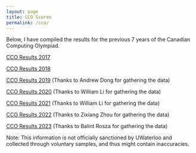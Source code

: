 ```yaml
---
layout: page
title: CCO Scores
permalink: /cco/
---
```


Below, I have compiled the results for the previous 7 years of the Canadian Computing Olympiad.

[CCO Results 2017](https://docs.google.com/spreadsheets/d/1QtrUWsgY-zPCIwCfeSX_AXtDMleQX80ygAeeF9n4og8/edit?usp=sharing)

[CCO Results 2018](https://docs.google.com/spreadsheets/d/1iSpfnIzHW56A0690jOam6Z5YBzI514agNlpapdYMeV4/edit?usp=sharing)

[CCO Results 2019](https://docs.google.com/spreadsheets/d/1rJmo8ENi670UCC_Hax7m46g9uR-oiWUF7EVBw-D3UBo/edit?usp=sharing) (Thanks to Andrew Dong for gathering the data)

[CCO Results 2020](https://docs.google.com/spreadsheets/d/1OeGgUgGCD1rLO1aDZg6YgVBNogVhmIhBmEHhbFY6cZU/edit?usp=sharing) (Thanks to William Li for gathering the data)

[CCO Results 2021](https://docs.google.com/spreadsheets/d/1qcyNPzluWB0KxedS77geYMpGgCu1hPzpab2vvFtNIY4/edit?usp=sharing) (Thanks to William Li for gathering the data)

[CCO Results 2022](https://docs.google.com/spreadsheets/d/1EOhdvnJcVMwZoyc44oP9B8mVDc5khwwvTGmlLU9dqdg/edit?usp=sharing) (Thanks to Zixiang Zhou for gathering the data)

[CCO Results 2023](https://docs.google.com/spreadsheets/d/1IKGjUs5T4dnxJoZ6p6K-59WdVcf9MSc0p1yOah5Zcxw/edit?usp=sharing) (Thanks to Balint Rosza for gathering the data)

Note: This information is not officially sanctioned by UWaterloo and collected through voluntary samples, and thus might contain inaccuracies.
